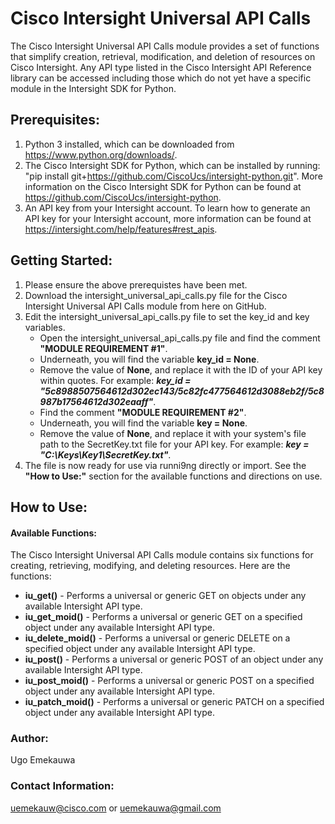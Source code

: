 # Cisco Intersight Universal API Calls
The Cisco Intersight Universal API Calls module provides a set of functions that simplify creation, retrieval, modification, and deletion of resources on Cisco Intersight. Any API type listed in the Cisco Intersight API Reference library can be accessed including those which do not yet have a specific module in the Intersight SDK for Python.

## Prerequisites:
1. Python 3 installed, which can be downloaded from https://www.python.org/downloads/.
2. The Cisco Intersight SDK for Python, which can be installed by running: "pip install git+https://github.com/CiscoUcs/intersight-python.git". More information on the Cisco Intersight SDK for Python can be found at https://github.com/CiscoUcs/intersight-python.
3. An API key from your Intersight account. To learn how to generate an API key for your Intersight account, more information can be found at https://intersight.com/help/features#rest_apis.

## Getting Started:

1. Please ensure the above prerequistes have been met.
2. Download the intersight_universal_api_calls.py file for the Cisco Intersight Universal API Calls module from here on GitHub.
3. Edit the intersight_universal_api_calls.py file to set the key_id and key variables.
   - Open the intersight_universal_api_calls.py file and find the comment **"MODULE REQUIREMENT #1"**.
   - Underneath, you will find the variable **key_id = None**.
   - Remove the value of **None**, and replace it with the ID of your API key within quotes. For example: **_key_id = "5c8988507564612d302ec143/5c82fc477564612d3088eb2f/5c8987b17564612d302eaaff"_**.
   - Find the comment **"MODULE REQUIREMENT #2"**.
   - Underneath, you will find the variable **key = None**.
   - Remove the value of **None**, and replace it with your system's file path to the SecretKey.txt file for your API key. For example: **_key = "C:\Keys\Key1\SecretKey.txt"_**.
4. The file is now ready for use via runni9ng directly or import. See the **"How to Use:"** section for the available functions and directions on use.

## How to Use:
#### Available Functions:
The Cisco Intersight Universal API Calls module contains six functions for creating, retrieving, modifying, and deleting resources. Here are the functions:
- **iu_get()** - Performs a universal or generic GET on objects under any available Intersight API type.
- **iu_get_moid()** - Performs a universal or generic GET on a specified object under any available Intersight API type.
- **iu_delete_moid()** - Performs a universal or generic DELETE on a specified object under any available Intersight API type.
- **iu_post()** - Performs a universal or generic POST of an object under any available Intersight API type.
- **iu_post_moid()** - Performs a universal or generic POST on a specified object under any available Intersight API type.
- **iu_patch_moid()** - Performs a universal or generic PATCH on a specified object under any available Intersight API type.

### Author:
Ugo Emekauwa

### Contact Information:
uemekauw@cisco.com or uemekauwa@gmail.com
